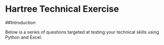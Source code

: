 # Hartree Technical Exercise

##Introduction

Below is a series of questions targeted at testing your technical skills using Python and Excel.




